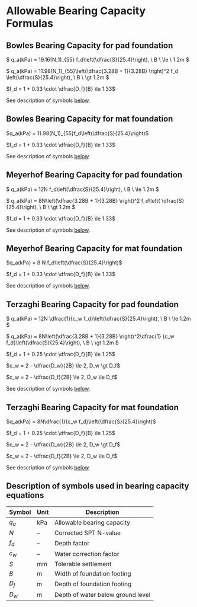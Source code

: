 # Allowable Bearing Capacity Formulas

## Bowles Bearing Capacity for pad foundation

$
q_a(kPa) = 19.16(N_1)_{55} f_d\left(\dfrac{S}{25.4}\right),
\ B \ \le \ 1.2m
$

$
q_a(kPa) = 11.98(N_1)_{55}\left(\dfrac{3.28B + 1}{3.28B} \right)^2
f_d \left(\dfrac{S}{25.4}\right), \ B \ \gt 1.2m
$

$f_d = 1 + 0.33 \cdot \dfrac{D_f}{B} \le 1.33$

See description of symbols
[below](#description-of-symbols-used-in-bearing-capacity-equations).

## Bowles Bearing Capacity for mat foundation

$q_a(kPa) = 11.98(N_1)_{55}f_d\left(\dfrac{S}{25.4}\right)$

$f_d = 1 + 0.33 \cdot \dfrac{D_f}{B} \le 1.33$

See description of symbols
[below](#description-of-symbols-used-in-bearing-capacity-equations).

## Meyerhof Bearing Capacity for pad foundation

$
q_a(kPa) = 12N f_d\left(\dfrac{S}{25.4}\right), \ B \ \le 1.2m
$

$
q_a(kPa) = 8N\left(\dfrac{3.28B + 1}{3.28B} \right)^2 f_d\left(
\dfrac{S}{25.4}\right), \ B \ \gt 1.2m
$

$f_d = 1 + 0.33 \cdot \dfrac{D_f}{B} \le 1.33$

See description of symbols
[below](#description-of-symbols-used-in-bearing-capacity-equations).

## Meyerhof Bearing Capacity for mat foundation

$q_a(kPa) = 8 N f_d\left(\dfrac{S}{25.4}\right)$

$f_d = 1 + 0.33 \cdot \dfrac{D_f}{B} \le 1.33$

See description of symbols
[below](#description-of-symbols-used-in-bearing-capacity-equations).

## Terzaghi Bearing Capacity for pad foundation

$
q_a(kPa) = 12N \dfrac{1}{c_w f_d}\left(\dfrac{S}{25.4}\right),
\ B \ \le 1.2m
$

$
q_a(kPa) = 8N\left(\dfrac{3.28B + 1}{3.28B} \right)^2\dfrac{1}
{c_w f_d}\left(\dfrac{S}{25.4}\right), \ B \ \gt 1.2m
$

$f_d = 1 + 0.25 \cdot \dfrac{D_f}{B} \le 1.25$

$c_w = 2 - \dfrac{D_w}{2B} \le 2, D_w \gt D_f$

$c_w = 2 - \dfrac{D_f}{2B} \le 2, D_w \le D_f$

See description of symbols
[below](#description-of-symbols-used-in-bearing-capacity-equations).

## Terzaghi Bearing Capacity for mat foundation

$q_a(kPa) = 8N\dfrac{1}{c_w f_d}\left(\dfrac{S}{25.4}\right)$

$f_d = 1 + 0.25 \cdot \dfrac{D_f}{B} \le 1.25$

$c_w = 2 - \dfrac{D_w}{2B} \le 2, D_w \gt D_f$

$c_w = 2 - \dfrac{D_f}{2B} \le 2, D_w \le D_f$

See description of symbols
[below](#description-of-symbols-used-in-bearing-capacity-equations).

## Description of symbols used in bearing capacity equations

| Symbol | Unit | Description                       |
|--------|------|-----------------------------------|
| $q_a$  | kPa  | Allowable bearing capacity        |
| $N$    | –    | Corrected SPT N-value             |
| $f_d$  | –    | Depth factor                      |
| $c_w$  | –    | Water correction factor           |
| $S$    | mm   | Tolerable settlement              |
| $B$    | m    | Width of foundation footing       |
| $D_f$  | m    | Depth of foundation footing       |
| $D_w$  | m    | Depth of water below ground level |
